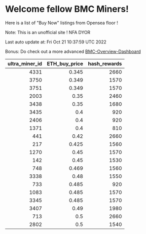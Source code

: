 # Welcome fellow BMC Miners!
Here is a list of "Buy Now" listings from Opensea floor !

Note: This is an unofficial site ! NFA DYOR

Last auto update at: Fri Oct 21 10:37:59 UTC 2022

Bonus: Do check out a more advanced [BMC-Overview-Dashboard](https://dune.com/defifunk/BMC-Overview-Dashboard)


|   ultra_miner_id |   ETH_buy_price |   hash_rewards |
|-----------------:|----------------:|---------------:|
|             4331 |           0.345 |           2660 |
|             3750 |           0.349 |           1570 |
|             3751 |           0.349 |           1570 |
|             2003 |           0.35  |           2460 |
|             3438 |           0.35  |           1680 |
|             3435 |           0.4   |            920 |
|             2406 |           0.4   |            920 |
|             1371 |           0.4   |            810 |
|              441 |           0.42  |           2660 |
|              217 |           0.425 |           1560 |
|             1270 |           0.45  |           1570 |
|              142 |           0.45  |           1530 |
|              748 |           0.469 |           1560 |
|             3338 |           0.48  |           1550 |
|              733 |           0.485 |            920 |
|             1083 |           0.485 |           1570 |
|             3345 |           0.485 |           1570 |
|             3407 |           0.49  |           1980 |
|              713 |           0.5   |           2660 |
|             2802 |           0.5   |           1540 |